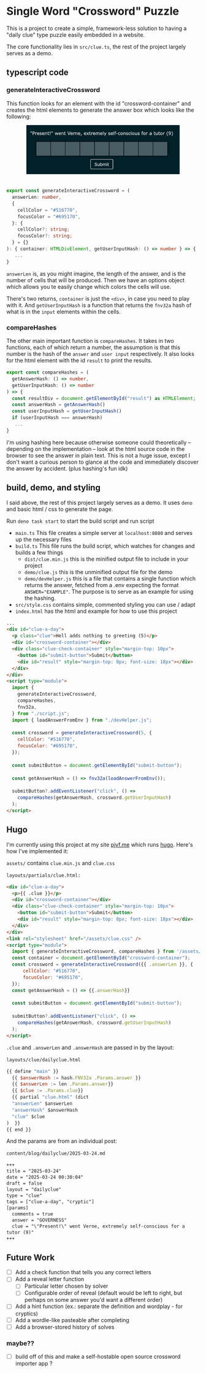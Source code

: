 # Single Word "Crossword" Puzzle

This is a project to create a simple, framework-less solution to having a "daily clue" type puzzle easily embedded in a website.

The core functionality lies in `src/clue.ts`, the rest of the project largely serves as a demo.

## typescript code

### generateInteractiveCrossword

This function looks for an element with the id "crossword-container" and creates the html elements to generate the answer box which looks like the following:

<div style="text-align: center;">
  <img src="images/example.png" width="400"/>
  <br/>
  <br/>
</div>

```ts
export const generateInteractiveCrossword = (
  answerLen: number,
  {
    cellColor = "#516770",
    focusColor = "#695170",
  }: {
    cellColor?: string;
    focusColor?: string;
  } = {}
): { container: HTMLDivElement, getUserInputHash: () => number } => {
   ...
}
```

`answerLen` is, as you might imagine, the length of the answer, and is the number of cells that will be produced. Then we have an options object which allows you te easily change which colors the cells will use.

There's two returns, `container` is just the `<div>`, in case you need to play with it. And `getUserInputHash` is a function that returns the `fnv32a` hash of what is in the `input` elements within the cells.

### compareHashes

The other main important function is `compareHashes`. It takes in two functions, each of which return a number, the assumption is that this number is the hash of the `answer` and `user input` respectively. It also looks for the html element with the id `result` to print the results.

```ts
export const compareHashes = (
  getAnswerHash: () => number,
  getUserInputHash: () => number
) => {
  const resultDiv = document.getElementById("result") as HTMLElement;
  const answerHash = getAnswerHash()
  const userInputHash = getUserInputHash()
  if (userInputHash === answerHash) 
   ...
}
```

I'm using hashing here because otherwise someone could theoretically – depending on the implementation – look at the html source code in the browser to see the answer in plain text. This is not a huge issue, except I don't want a curious person to glance at the code and immediately discover the answer by accident. (plus hashing's fun idk)

## build, demo, and styling

I said above, the rest of this project largely serves as a demo. It uses `deno` and basic html / css to generate the page.

Run `deno task start` to start the build script and run script

- `main.ts`  This file creates a simple server at `localhost:8080` and serves up the necessary files
- `build.ts` This file runs the build script, which watches for changes and builds a few things
  - `dist/clue.min.js` this is the minified output file to include in your project
  - `demo/clue.js` this is the unminified output file for the demo
  - `demo/devHelper.js` this is a file that contains a single function which returns the answer, fetched from a .env expecting the format `ANSWER="EXAMPLE"`. The purpose is to serve as an example for using the hashing.
- `src/style.css` contains simple, commented styling you can use / adapt
- `index.html` has the html and example for how to use this project

```html
...
<div id="clue-a-day">
  <p class="clue">Hell adds nothing to greeting (5)</p>
  <div id="crossword-container"></div>
  <div class="clue-check-container" style="margin-top: 10px">
    <button id="submit-button">Submit</button>
    <div id="result" style="margin-top: 8px; font-size: 18px"></div>
  </div>
</div>
<script type="module">
  import {
    generateInteractiveCrossword,
    compareHashes,
    fnv32a,
  } from "./script.js";
  import { loadAnswerFromEnv } from "./devHelper.js";

  const crossword = generateInteractiveCrossword(5, {
    cellColor: "#516770",
    focusColor: "#695170",
  });

  const submitButton = document.getElementById("submit-button");

  const getAnswerHash = () => fnv32a(loadAnswerFromEnv());

  submitButton?.addEventListener("click", () =>
    compareHashes(getAnswerHash, crossword.getUserInputHash)
  );
</script>
```

## Hugo

I'm currently using this project at my site [pjvf.me](https://pjvf.me) which runs [hugo](https://gohugo.io/). Here's how I've implemented it:

`assets/` contains `clue.min.js` and `clue.css`

`layouts/partials/clue.html:`

```html
<div id="clue-a-day">
  <p>{{ .clue }}</p>
  <div id="crossword-container"></div>
  <div class="clue-check-container" style="margin-top: 10px">
    <button id="submit-button">Submit</button>
    <div id="result" style="margin-top: 8px; font-size: 18px"></div>
  </div>
</div>
<link rel="stylesheet" href="/assets/clue.css" />
<script type="module">
  import { generateInteractiveCrossword, compareHashes } from '/assets/clue.min.js';
  const container = document.getElementById("crossword-container");
  const crossword = generateInteractiveCrossword({{ .answerLen }}, {
      cellColor: "#516770",
      focusColor: "#695170",
  });
  const getAnswerHash = () => {{.answerHash}}

  const submitButton = document.getElementById("submit-button");

  submitButton?.addEventListener("click", () =>
    compareHashes(getAnswerHash, crossword.getUserInputHash)
  );
</script>
```

`.clue` and `.answerLen` and `.answerHash` are passed in by the layout:

`layouts/clue/dailyclue.html`

```js
{{ define "main" }}
  {{ $answerHash := hash.FNV32a .Params.answer }}
  {{ $answerLen := len .Params.answer}}
  {{ $clue := .Params.clue}}
  {{ partial "clue.html" (dict
  "answerLen" $answerLen
  "answerHash" $answerHash
  "clue" $clue
)  }}
{{ end }}
```

And the params are from an individual post:

`content/blog/dailyclue/2025-03-24.md`
```
+++
title = "2025-03-24"
date = "2025-03-24 00:30:04"
draft = false
layout = "dailyclue"
type = "clue"
tags = ["clue-a-day", "cryptic"]
[params]
  comments = true
  answer = "GOVERNESS"
  clue = "\"Present!\" went Verne, extremely self-conscious for a tutor (9)"
+++
```

## Future Work

- [ ] Add a check function that tells you any correct letters
- [ ] Add a reveal letter function
  - [ ] Particular letter chosen by solver
  - [ ] Configurable order of reveal (default would be left to right, but perhaps on some answer you'd want a different order)
- [ ] Add a hint function (ex.: separate the definition and wordplay - for cryptics)
- [ ] Add a wordle-like pasteable after completing
- [ ] Add a browser-stored history of solves

### maybe??

- [ ] build off of this and make a self-hostable open source crossword importer app ?

